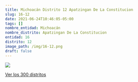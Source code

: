 ```yaml
---
title: Michoacán Distrito 12 Apatzingan De La Constitucion
slug: 16-12
date: 2021-06-24T10:46:05-05:00
tags: []
nombre_entidad: Michoacán
nombre_distrito: Apatzingan De La Constitucion
entidad: 16
distrito: 12
image_path: /img/16-12.png
draft: false
---
```


![](/img/16-12.png)

[Ver los 300 distritos](/docs/elecciones-2021)
